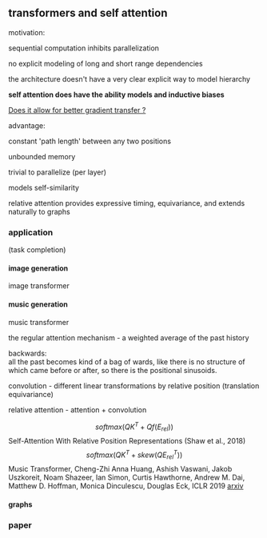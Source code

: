 ## transformers and self attention



motivation:

sequential computation inhibits parallelization

no explicit modeling of long and short range dependencies

the architecture doesn't have a very clear explicit way to model hierarchy



**self attention does have the ability models and inductive biases**



<u>Does it allow for better gradient transfer ?</u>



advantage:

constant 'path length' between any two positions

unbounded memory

trivial to parallelize (per layer)

models self-similarity

relative attention provides expressive timing, equivariance, and extends naturally to graphs









### application

(task completion)

#### image generation

image transformer



#### music generation

music transformer

the regular attention mechanism - a weighted average of the past history

backwards:<br>all the past becomes kind of a bag of wards, like there is no structure of which came before or after, so there is the positional sinusoids.

convolution - different linear transformations by relative position (translation equivariance)

relative attention - attention + convolution


$$
softmax(QK^T + Qf(E_{rel}))
$$
Self-Attention With Relative Position Representations (Shaw et al., 2018)
$$
softmax(QK^T + skew(QE^T_{rel}))
$$
Music Transformer, Cheng-Zhi Anna Huang, Ashish Vaswani, Jakob Uszkoreit, Noam Shazeer, Ian Simon, Curtis Hawthorne, Andrew M. Dai, Matthew D. Hoffman, Monica Dinculescu, Douglas Eck, ICLR 2019 [arxiv](https://arxiv.org/abs/1809.04281) 



#### graphs





### paper









